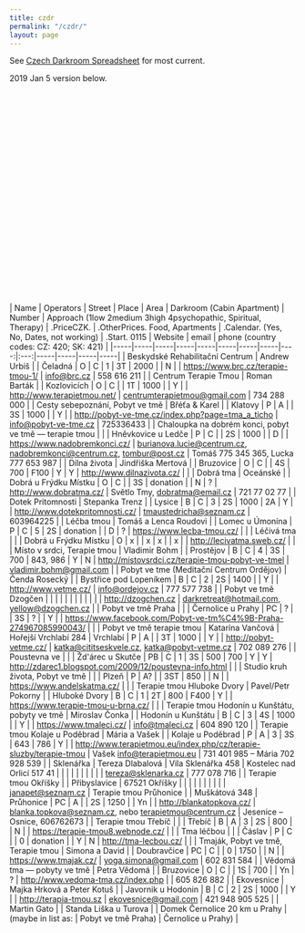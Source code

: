```yaml
---
title: czdr
permalink: "/czdr/"
layout: page
---
```


See [Czech Darkroom Spreadsheet](https://bit.ly/czdark) for most current.

2019 Jan 5 version below.

&nbsp;

&nbsp;

&nbsp;

&nbsp;

&nbsp;

&nbsp;

&nbsp;

&nbsp;

&nbsp;

&nbsp;

&nbsp;

&nbsp;



| Name | Operators | Street | Place | Area | Darkroom (Cabin Apartment) | Number | Approach (1low 2medium 3high 4psychopathic, Spiritual, Therapy) | .PriceCZK. | .OtherPrices. Food, Apartments | .Calendar. (Yes, No, Dates, not working) | .Start. 0115 | Website | email | phone (country codes: CZ: 420; SK: 421) |
|-----|-----|-----|-----|-----|-----|-----|-----|----:|:---:|-----|-----|-----|-----|
| Beskydské Rehabilitační Centrum | Andrew Urbiš |  | Čeladná | O | C | 1 | 3T | 2000 |  | N |  | <https://www.brc.cz/terapie-tmou-1/> | info@brc.cz | 558 616 211 |
| Centrum Terapie Tmou | Roman Barták |  | Kozlovicích | O | C |  | 1T | 1000 |  | Y |  | <http://www.terapietmou.net/> | centrumterapietmou@gmail.com | 734 288 000 |
| Cesty sebepoznání, Pobyt ve tmě | Břéťa & Karel |  | Klatovy | P | A |  | 3S | 1000 |  | Y |  | <http://pobyt-ve-tme.cz/index.php?page=tma_a_ticho> | info@pobyt-ve-tme.cz | 725336433 |
| Chaloupka na dobrém konci, pobyt ve tmě — terapie tmou |  |  | Hněvkovice u Ledče | P | C |  | 2S | 1000 |  | D |  | <https://www.nadobremkonci.cz/> | burianova.lucie@centrum.cz, nadobremkonci@centrum.cz, tombur@post.cz |  Tomáš 775 345 365, Lucka 777 653 987 |
| Dílna života | Jindřiška Mertová |  | Bruzovice | O | C |  | 4S | 700 | F100 | Y | Y | <http://www.dilnazivota.cz/> |  |
| Dobrá tma | Oceánské |  | Dobrá u Frýdku Místku | O | C |  | 3S | donation |  | N | ? | <http://www.dobratma.cz/> | Světlo Tmy, dobratma@email.cz | 721 77 02 77 |
| Dotek Pritomnosti | Stepanka Trenz |  | Lysice | B | C | 3 | 2S | 1000 | 2A | Y |  | <http://www.dotekpritomnosti.cz/> | tmaustedricha@seznam.cz | 603964225  |
| Léčba tmou | Tomáš a Lenca Roudovi |  | Lomec u Úmonína | P | C | 5 | 2S | donation |  | D | ? | <https://www.lecba-tmou.cz/> |  |
| Léčivá tma |  |  | Dobrá u Frýdku Místku | O | x |  | x | x |  | x |  | <http://lecivatma.sweb.cz/> |  |
| Místo v srdci, Terapie tmou | Vladimir Bohm |  | Prostějov | B | C | 4 | 3S | 700 | 843, 986 | Y | N | <http://mistovsrdci.cz/terapie-tmou-pobyt-ve-tmel> | vladimir.bohm@gmail.com |
| Pobyt ve tme (Meditační Centrum Ordějov) | Čenda Rosecký |  | Bystřice pod Lopeníkem | B | C | 2 | 2S | 1400 |  | Y |  | <http://www.vetme.cz/> | info@ordejov.cz | 777 577 738 |
| Pobyt ve tmě Dzogčen |  |  |  |  |  |  |  |  |  |  |  | <http://dzogchen.cz> | darkretreat@hotmail.com, yellow@dzogchen.cz |
| Pobyt ve tmě Praha |  |  | Černolice u Prahy | PC | ? |  | 3S | ? |  | Y |  | <https://www.facebook.com/Pobyt-ve-tm%C4%9B-Praha-274967085990043/> |  |
| Pobyt ve tmě terapie tmou | Katarína Vančová | Hořejší Vrchlabí 284 | Vrchlabí | P | A |  | 3T | 1000 |  | Y |  | <http://pobyt-vetme.cz/> | katka@cititseskvele.cz, katka@pobyt-vetme.cz | 702 089 276 |
| Poustevna ve |  |  | Žd'árec u Skutče | PB | C | 1 | 3S | 500 | 700 | Y | Y | <http://zdarec1.blogspot.com/2009/12/poustevna-info.html> |  |
| Studio kruh života, Pobyt ve tmě |  |  | Plzeň | P | A? |  | 3ST | 850 |  | N |  | <https://www.andelskatma.cz/> |  |
| Terapie tmou Hluboke Dvory | Pavel/Petr Pokorny |  | Hluboké Dvory | B | C | 1 | 2T | 800 | F400 | Y |  | <https://www.terapie-tmou-u-brna.cz/> |  |
| Terapie tmou Hodonín u Kunštátu, pobyty ve tmě | Miroslav Čonka |  | Hodonín u Kunštátu | B | C | 3 | 4S | 1000 |  | Y |  | <https://www.tmaleci.cz/> | info@tmaleci.cz | 604 890 120 |
| Terapie tmou Kolaje u Poděbrad | Mária a Vašek |  | Kolaje u Poděbrad | P | A | 3 | 3S | 643 | 786 | Y |  | <http://www.terapietmou.eu/index.php/cz/terapie-sluzby/terapie-tmou> |  Vašek info@terapietmou.eu | 731 401 985 – Mária 702 928 539 |
| Sklenářka | Tereza Dlabalová | Vila Sklenářka 458 | Kostelec nad Orlicí 517 41 |  |  |  |  |  |  |  |  |  | tereza@sklenarka.cz | 777 078 716 |
| Terapie tmou Okříšky |  | Přibyslavice |  67521 Okříšky |  |  |  |  |  |  |  |  |  | janapet@seznam.cz |
Terapie tmou Průhonice |  | Muškátová 348 | Průhonice | PC | A |  | 2S | 1250 |  | Yn |  | <http://blankatopkova.cz/> | blanka.topkova@seznam.cz, nebo terapietmou@centrum.cz | Jesenice – Osnice, 606762673 |
| Terapie tmou Třebíč |  |  | Třebíč | B | A | 3 | 2S | 800 |  | N |  | <https://terapie-tmou8.webnode.cz/> |  |
| Tma léčbou |  |  | Čáslav | P | C |  | 0 | donation |  | Y | N | <http://tma-lecbou.cz/> |  |
| Tmaják, Pobyt ve tmě, Terapie tmou | Simona a David |  | Doubravčice | PC | C |  | 0 | 1750 |  | N |  | <https://www.tmajak.cz/> | yoga.simona@gmail.com | 602 831 584 |
| Vědomá tma — pobyty ve tmě | Petra Vědomá |  | Bruzovice | O | C |  | 1S | 700 |  | Yn | ? | <http://www.vedoma-tma.cz/index.php> |  | 605 826 882 |
| Ekovesnice | Majka Hrková a Peter Kotuš |  | Javornik u Hodonin | B | C | 2 | 2S | 1000 |  | Y |  | <http://terapia-tmou.sz> | ekovesnice@gmail.com | 421 948 905 525 |
| Martin Gato |
| Standa Liška u Turova |
| Domek Černolice 20 km u Prahy | (maybe in list as: | Pobyt ve tmě Praha) | Černolice u Prahy) | 



